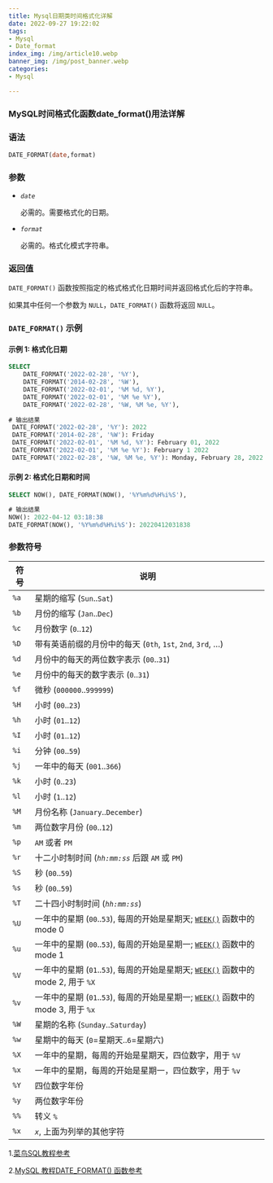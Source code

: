 ```yaml
---
title: Mysql日期类时间格式化详解
date: 2022-09-27 19:22:02
tags: 
- Mysql
- Date_format
index_img: /img/article10.webp
banner_img: /img/post_banner.webp
categories:
- Mysql

---
```


### MySQL时间格式化函数date_format()用法详解

### 语法

```sql
DATE_FORMAT(date,format)
```

### 参数

- *`date`*

    必需的。需要格式化的日期。

- *`format`*

    必需的。格式化模式字符串。

### 返回值

`DATE_FORMAT()` 函数按照指定的格式格式化日期时间并返回格式化后的字符串。

如果其中任何一个参数为 `NULL`，`DATE_FORMAT()` 函数将返回 `NULL`。

### `DATE_FORMAT()` 示例

#### 示例 1: 格式化日期

```sql
SELECT
    DATE_FORMAT('2022-02-28', '%Y'),
    DATE_FORMAT('2014-02-28', '%W'),
    DATE_FORMAT('2022-02-01', '%M %d, %Y'),
    DATE_FORMAT('2022-02-01', '%M %e %Y'),
    DATE_FORMAT('2022-02-28', '%W, %M %e, %Y'),
    
# 输出结果
 DATE_FORMAT('2022-02-28', '%Y'): 2022
 DATE_FORMAT('2014-02-28', '%W'): Friday
 DATE_FORMAT('2022-02-01', '%M %d, %Y'): February 01, 2022
 DATE_FORMAT('2022-02-01', '%M %e %Y'): February 1 2022
 DATE_FORMAT('2022-02-28', '%W, %M %e, %Y'): Monday, February 28, 2022
```

#### 示例 2: 格式化日期和时间

```sql
SELECT NOW(), DATE_FORMAT(NOW(), '%Y%m%d%H%i%S'),

# 输出结果
NOW(): 2022-04-12 03:18:38
DATE_FORMAT(NOW(), '%Y%m%d%H%i%S'): 20220412031838
```

### 参数符号

| 符号 | 说明                                                         |
| ---- | ------------------------------------------------------------ |
| `%a` | 星期的缩写 (`Sun`..`Sat`)                                    |
| `%b` | 月份的缩写 (`Jan`..`Dec`)                                    |
| `%c` | 月份数字 (`0`..`12`)                                         |
| `%D` | 带有英语前缀的月份中的每天 (`0th`, `1st`, `2nd`, `3rd`, …)   |
| `%d` | 月份中的每天的两位数字表示 (`00`..`31`)                      |
| `%e` | 月份中的每天的数字表示 (`0`..`31`)                           |
| `%f` | 微秒 (`000000`..`999999`)                                    |
| `%H` | 小时 (`00`..`23`)                                            |
| `%h` | 小时 (`01`..`12`)                                            |
| `%I` | 小时 (`01`..`12`)                                            |
| `%i` | 分钟 (`00`..`59`)                                            |
| `%j` | 一年中的每天 (`001`..`366`)                                  |
| `%k` | 小时 (`0`..`23`)                                             |
| `%l` | 小时 (`1`..`12`)                                             |
| `%M` | 月份名称 (`January`..`December`)                             |
| `%m` | 两位数字月份 (`00`..`12`)                                    |
| `%p` | `AM` 或者 `PM`                                               |
| `%r` | 十二小时制时间 (*`hh:mm:ss`* 后跟 `AM` 或 `PM`)              |
| `%S` | 秒 (`00`..`59`)                                              |
| `%s` | 秒 (`00`..`59`)                                              |
| `%T` | 二十四小时制时间 (*`hh:mm:ss`*)                              |
| `%U` | 一年中的星期 (`00`..`53`), 每周的开始是星期天; [`WEEK()`](https://www.sjkjc.com/mysql-ref/week/) 函数中的 mode 0 |
| `%u` | 一年中的星期 (`00`..`53`), 每周的开始是星期一; [`WEEK()`](https://www.sjkjc.com/mysql-ref/week/) 函数中的 mode 1 |
| `%V` | 一年中的星期 (`01`..`53`), 每周的开始是星期天; [`WEEK()`](https://www.sjkjc.com/mysql-ref/week/) 函数中的 mode 2, 用于 `%X` |
| `%v` | 一年中的星期 (`01`..`53`), 每周的开始是星期一; [`WEEK()`](https://www.sjkjc.com/mysql-ref/week/) 函数中的 mode 3, 用于 `%x` |
| `%W` | 星期的名称 (`Sunday`..`Saturday`)                            |
| `%w` | 星期中的每天 (`0`=星期天..`6`=星期六)                        |
| `%X` | 一年中的星期，每周的开始是星期天，四位数字，用于 `%V`        |
| `%x` | 一年中的星期，每周的开始是星期一，四位数字，用于 `%v`        |
| `%Y` | 四位数字年份                                                 |
| `%y` | 两位数字年份                                                 |
| `%%` | 转义 `%`                                                     |
| `%x` | *`x`*, 上面为列举的其他字符                                  |

1.[菜鸟SQL教程参考](https://www.runoob.com/sql/sql-dates.html)

2.[MySQL 教程DATE_FORMAT() 函数参考](https://www.sjkjc.com/mysql-ref/date_format/)